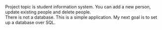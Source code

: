 ##
Project topic is student information system. 
You can add a new person, update existing people and delete people.  
There is not a database. This is a simple application. 
My next goal is to set up a database over SQL.
##
